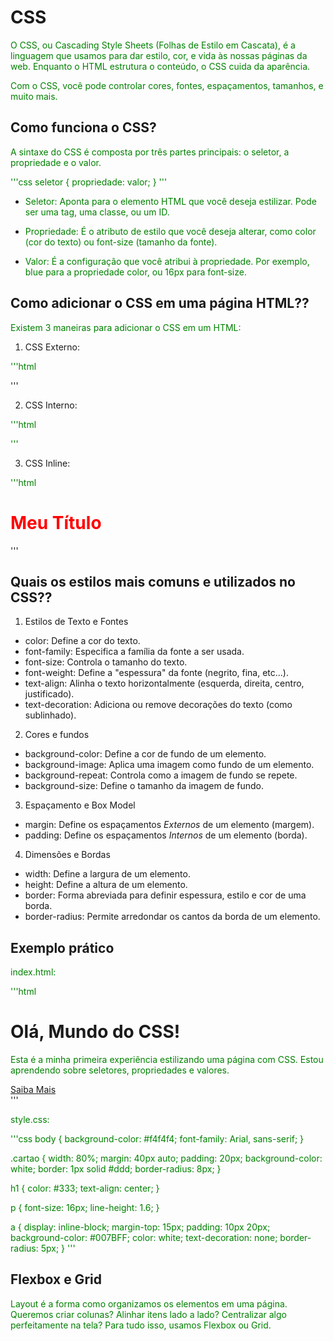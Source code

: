 # CSS

O CSS, ou Cascading Style Sheets (Folhas de Estilo em Cascata), é a linguagem que usamos para dar estilo, cor, e vida às nossas páginas da web. Enquanto o HTML estrutura o conteúdo, o CSS cuida da aparência.

Com o CSS, você pode controlar cores, fontes, espaçamentos, tamanhos, e muito mais.

## Como funciona o CSS?

A sintaxe do CSS é composta por três partes principais: o seletor, a propriedade e o valor.

'''css
seletor {
    propriedade: valor;
}
'''

- Seletor: Aponta para o elemento HTML que você deseja estilizar. Pode ser uma tag, uma classe, ou um ID.

- Propriedade: É o atributo de estilo que você deseja alterar, como color (cor do texto) ou font-size (tamanho da fonte).

- Valor: É a configuração que você atribui à propriedade. Por exemplo, blue para a propriedade color, ou 16px para font-size.

## Como adicionar o CSS em uma página HTML??

Existem 3 maneiras para adicionar o CSS em um HTML:

1. CSS Externo:

'''html
<link rel="stylesheet" href="style.css">
'''

2. CSS Interno:

'''html
<style>
  p {
    color: green;
  }
</style>
'''

3. CSS Inline:

'''html
<h1 style="color: red;">Meu Título</h1>
'''

## Quais os estilos mais comuns e utilizados no CSS??

1. Estilos de Texto e Fontes

- color: Define a cor do texto.
- font-family: Especifica a família da fonte a ser usada.
- font-size: Controla o tamanho do texto.
- font-weight: Define a "espessura" da fonte (negrito, fina, etc...).
- text-align: Alinha o texto horizontalmente (esquerda, direita, centro, justificado).
- text-decoration: Adiciona ou remove decorações do texto (como sublinhado).

2. Cores e fundos

- background-color: Define a cor de fundo de um elemento.
- background-image: Aplica uma imagem como fundo de um elemento.
- background-repeat: Controla como a imagem de fundo se repete.
- background-size: Define o tamanho da imagem de fundo.

3. Espaçamento e Box Model 

- margin: Define os espaçamentos *Externos* de um elemento (margem).
- padding: Define os espaçamentos *Internos* de um elemento (borda).

4. Dimensões e Bordas

- width: Define a largura de um elemento.
- height: Define a altura de um elemento.
- border: Forma abreviada para definir espessura, estilo e cor de uma borda.
- border-radius: Permite arredondar os cantos da borda de um elemento.

## Exemplo prático

index.html:

'''html
<!DOCTYPE html>
<html lang="pt-BR">
<head>
    <meta charset="UTF-8">
    <meta name="viewport" content="width=device-width, initial-scale=1.0">
    <title>Minha Primeira Página com CSS</title>
    <link rel="stylesheet" href="style.css">
</head>
<body>
    <div class="cartao">
        <h1>Olá, Mundo do CSS!</h1>
        <p>Esta é a minha primeira experiência estilizando uma página com CSS. Estou aprendendo sobre seletores, propriedades e valores.</p>
        <a href="#">Saiba Mais</a>
    </div>
</body>
</html>
'''

style.css:

'''css
body {
    background-color: #f4f4f4;
    font-family: Arial, sans-serif;
}

.cartao {
    width: 80%;
    margin: 40px auto;
    padding: 20px;
    background-color: white;
    border: 1px solid #ddd;
    border-radius: 8px;
}

h1 {
    color: #333;
    text-align: center;
}

p {
    font-size: 16px;
    line-height: 1.6;
}

a {
    display: inline-block;
    margin-top: 15px;
    padding: 10px 20px;
    background-color: #007BFF;
    color: white;
    text-decoration: none;
    border-radius: 5px;
}
'''

## Flexbox e Grid

Layout é a forma como organizamos os elementos em uma página. Queremos criar colunas? Alinhar itens lado a lado? Centralizar algo perfeitamente na tela? Para tudo isso, usamos Flexbox ou Grid.